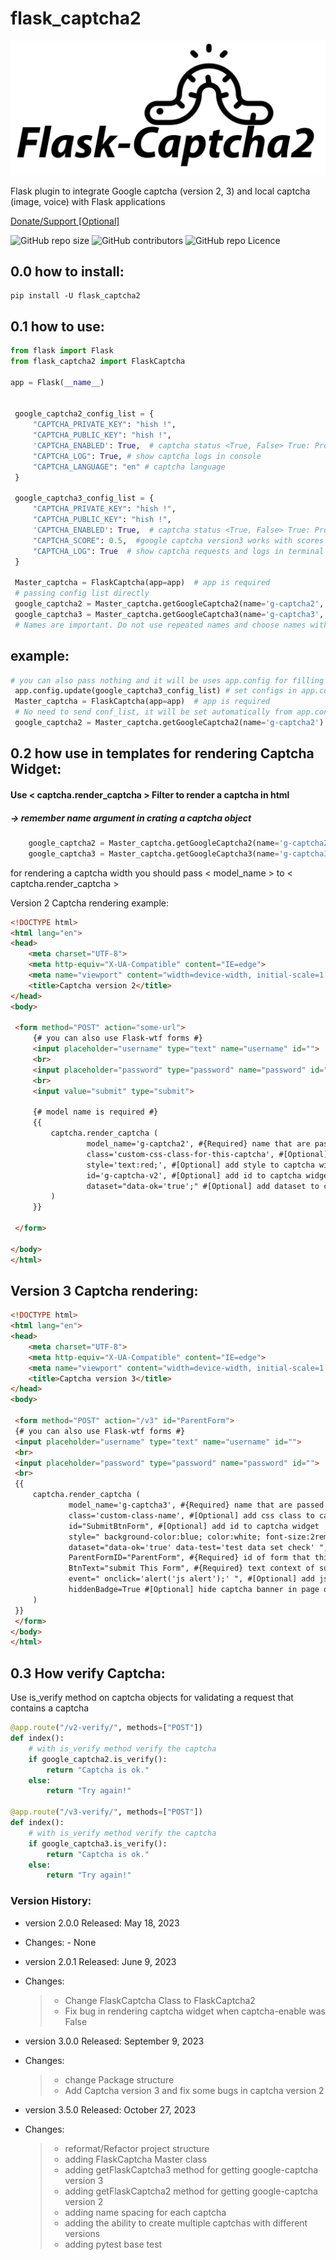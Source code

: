 flask\_captcha2
===============

![flask captcha2 logo](./docs/flask-captcha2.png)

Flask plugin to integrate Google captcha (version 2, 3) and local
captcha (image, voice) with Flask applications

<a href="https://www.coffeete.ir/alisharify7">Donate/Support [Optional]</a>

<p>
  <img alt="GitHub repo size" src="https://img.shields.io/github/repo-size/alisharify7/flask_captcha2">
  <img alt="GitHub contributors" src="https://img.shields.io/github/contributors/alisharify7/flask_captcha2">
  <img alt="GitHub repo Licence" src="https://img.shields.io/pypi/l/flask_captcha2">
 <br>
</p>

0.0 how to install:
-------------------

``` {.}
pip install -U flask_captcha2 
```

0.1 how to use:
---------------

```python
from flask import Flask
from flask_captcha2 import FlaskCaptcha

app = Flask(__name__)


 google_captcha2_config_list = {
     "CAPTCHA_PRIVATE_KEY": "hish !",
     "CAPTCHA_PUBLIC_KEY": "hish !",
     'CAPTCHA_ENABLED': True,  # captcha status <True, False> True: Production , False: development
     "CAPTCHA_LOG": True, # show captcha logs in console
     "CAPTCHA_LANGUAGE": "en" # captcha language
 }

 google_captcha3_config_list = {
     "CAPTCHA_PRIVATE_KEY": "hish !",
     "CAPTCHA_PUBLIC_KEY": "hish !",
     'CAPTCHA_ENABLED': True,  # captcha status <True, False> True: Production , False: development
     "CAPTCHA_SCORE": 0.5,  #google captcha version3 works with scores
     "CAPTCHA_LOG": True  # show captcha requests and logs in terminal > stdout
 }

 Master_captcha = FlaskCaptcha(app=app)  # app is required
 # passing config list directly
 google_captcha2 = Master_captcha.getGoogleCaptcha2(name='g-captcha2', conf=google_captcha2_config_list)
 google_captcha3 = Master_captcha.getGoogleCaptcha3(name='g-captcha3', conf=google_captcha3_config_list)
 # Names are important. Do not use repeated names and choose names with meaning
```

## example:
```python
# you can also pass nothing and it will be uses app.config for filling configs
 app.config.update(google_captcha3_config_list) # set configs in app.config
 Master_captcha = FlaskCaptcha(app=app)  # app is required
 # No need to send conf_list, it will be set automatically from app.config
 google_captcha2 = Master_captcha.getGoogleCaptcha2(name='g-captcha2')
```

0.2 how use in templates for rendering Captcha Widget:
------------------------------------------------------

#### Use < captcha.render_captcha > Filter to render a captcha in html

##### -> remember name argument in crating a captcha object

```python
    google_captcha2 = Master_captcha.getGoogleCaptcha2(name='g-captcha2')
    google_captcha3 = Master_captcha.getGoogleCaptcha3(name='g-captcha3')
```

for rendering a captcha width you should pass < model_name > to < captcha.render_captcha >

Version 2 Captcha rendering example:

```html
<!DOCTYPE html>
<html lang="en">
<head>
    <meta charset="UTF-8">
    <meta http-equiv="X-UA-Compatible" content="IE=edge">
    <meta name="viewport" content="width=device-width, initial-scale=1.0">
    <title>Captcha version 2</title>
</head>
<body>

 <form method="POST" action="some-url">
     {# you can also use Flask-wtf forms #}
     <input placeholder="username" type="text" name="username" id="">
     <br>
     <input placeholder="password" type="password" name="password" id="">
     <br>
     <input value="submit" type="submit">

     {# model name is required #}
     {{
         captcha.render_captcha (
                 model_name='g-captcha2', #{Required} name that are passed in getGoogleCaptcha2 method
                 class='custom-css-class-for-this-captcha', #[Optional] add class to captcha widget
                 style='text:red;', #[Optional] add style to captcha widget
                 id='g-captcha-v2', #[Optional] add id to captcha widget
                 dataset="data-ok='true';" #[Optional] add dataset to captcha widget
         )
     }}

 </form>

</body>
</html>
```

Version 3 Captcha rendering:
----------------------------

```html
<!DOCTYPE html>
<html lang="en">
<head>
    <meta charset="UTF-8">
    <meta http-equiv="X-UA-Compatible" content="IE=edge">
    <meta name="viewport" content="width=device-width, initial-scale=1.0">
    <title>Captcha version 3</title>
</head>
<body>

 <form method="POST" action="/v3" id="ParentForm">
 {# you can also use Flask-wtf forms #}
 <input placeholder="username" type="text" name="username" id="">
 <br>
 <input placeholder="password" type="password" name="password" id="">
 <br>
 {{
     captcha.render_captcha (
             model_name='g-captcha3', #{Required} name that are passed in getGoogleCaptcha3 method
             class='custom-class-name', #[Optional] add css class to captcha widget
             id="SubmitBtnForm", #[Optional] add id to captcha widget
             style=" background-color:blue; color:white; font-size:2rem;", #[Optional] add style to captcha widget
             dataset="data-ok='true' data-test='test data set check' ", # [Optional]add dataset to captcha widget
             ParentFormID="ParentForm", #{Required} id of form that this captcha button is init
             BtnText="submit This Form", #{Required} text context of submit button
             event=" onclick='alert('js alert');' ", #[Optional] add js event to captcha widget
             hiddenBadge=True #[Optional] hide captcha banner in page or nor
     )
 }}
 </form>
</body>
</html>
```

0.3 How verify Captcha:
-----------------------

Use is_verify method on captcha objects for validating a request that
contains a captcha 

```python
@app.route("/v2-verify/", methods=["POST"])
def index():
    # with is_verify method verify the captcha 
    if google_captcha2.is_verify():
        return "Captcha is ok."
    else:
        return "Try again!"

@app.route("/v3-verify/", methods=["POST"])
def index():
    # with is_verify method verify the captcha
    if google_captcha3.is_verify():
        return "Captcha is ok."
    else:
        return "Try again!"
```

### Version History:

-   version 2.0.0 Released: May 18, 2023

-   Changes: - None

-   version 2.0.1 Released: June 9, 2023

-   Changes:

    > -   Change FlaskCaptcha Class to FlaskCaptcha2
    > -   Fix bug in rendering captcha widget when captcha-enable was False

-   version 3.0.0 Released: September 9, 2023

-   Changes:

    > -   change Package structure
    > -   Add Captcha version 3 and fix some bugs in captcha version 2

-   version 3.5.0 Released: October 27, 2023

-   Changes:

    > -   reformat/Refactor project structure
    > -   adding FlaskCaptcha Master class
    > -   adding getFlaskCaptcha3 method for getting google-captcha
    >     version 3
    > -   adding getFlaskCaptcha2 method for getting google-captcha version 2
    > -   adding name spacing for each captcha
    > -   adding the ability to create multiple captchas with different versions
    > -   adding pytest base test
